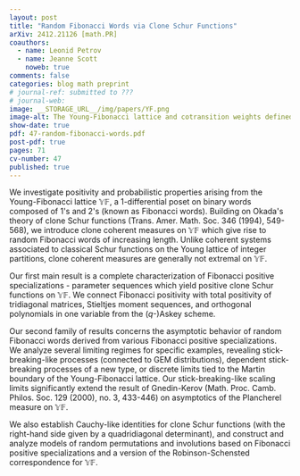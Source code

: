 ```yaml
---
layout: post
title: "Random Fibonacci Words via Clone Schur Functions"
arXiv: 2412.21126 [math.PR]
coauthors:
  - name: Leonid Petrov
  - name: Jeanne Scott
    noweb: true
comments: false
categories: blog math preprint
# journal-ref: submitted to ???
# journal-web:
image: __STORAGE_URL__/img/papers/YF.png
image-alt: The Young-Fibonacci lattice and cotransition weights defined by an arbitrary harmonic function
show-date: true
pdf: 47-random-fibonacci-words.pdf
post-pdf: true
pages: 71
cv-number: 47
published: true
---
```



We investigate positivity and probabilistic properties arising from the Young-Fibonacci lattice $\mathbb{YF}$, a 1-differential poset on binary words composed of 1's and 2's (known as Fibonacci words). Building on Okada's theory of clone Schur functions (Trans. Amer. Math. Soc. 346 (1994), 549-568), we introduce clone coherent measures on $\mathbb{YF}$ which give rise to random Fibonacci words of increasing length. Unlike coherent systems associated to classical Schur functions on the Young lattice of integer partitions, clone coherent measures are generally not extremal on $\mathbb{YF}$.

Our first main result is a complete characterization of Fibonacci positive specializations - parameter sequences which yield positive clone Schur functions on $\mathbb{YF}$. We connect Fibonacci positivity with total positivity of tridiagonal matrices, Stieltjes moment sequences, and orthogonal polynomials in one variable from the ($q$-)Askey scheme.

Our second family of results concerns the asymptotic behavior of random Fibonacci words derived from various Fibonacci positive specializations. We analyze several limiting regimes for specific examples, revealing stick-breaking-like processes (connected to GEM distributions), dependent stick-breaking processes of a new type, or discrete limits tied to the Martin boundary of the Young-Fibonacci lattice. Our stick-breaking-like scaling limits significantly extend the result of Gnedin-Kerov (Math. Proc. Camb. Philos. Soc. 129 (2000), no. 3, 433-446) on asymptotics of the Plancherel measure on $\mathbb{YF}$.

We also establish Cauchy-like identities for clone Schur functions (with the right-hand side given by a quadridiagonal determinant), and construct and analyze models of random permutations and involutions based on Fibonacci positive specializations and a version of the Robinson-Schensted correspondence for $\mathbb{YF}$.
